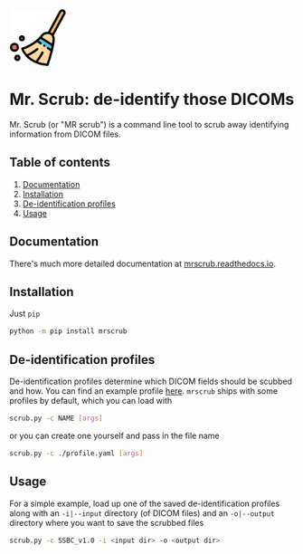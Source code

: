 <img width="100" alt="logo" src="https://github.com/harvard-nrg/mrscrub/blob/main/ext/logo.png">

Mr. Scrub: de-identify those DICOMs
===================================
Mr. Scrub (or "MR scrub") is a command line tool to scrub away identifying 
information from DICOM files.

## Table of contents
1. [Documentation](#documentation)
2. [Installation](#installation)
3. [De-identification profiles](#de-identification-profiles)
4. [Usage](#usage)

## Documentation
There's much more detailed documentation at [mrscrub.readthedocs.io](https://mrscrub.readthedocs.io).

## Installation
Just `pip`

```bash
python -m pip install mrscrub
```

## De-identification profiles
De-identification profiles determine which DICOM fields should be scubbed and 
how. You can find an example profile [here](https://github.com/harvard-nrg/mrscrub/blob/main/mrscrub/configs/SSBC_v1.0.yaml).
``mrscrub`` ships with some profiles by default, which you can load with

```bash
scrub.py -c NAME [args]
```

or you can create one yourself and pass in the file name 

```bash
scrub.py -c ./profile.yaml [args]
```

## Usage
For a simple example, load up one of the saved de-identification profiles 
along with an `-i|--input` directory (of DICOM files) and an `-o|--output` 
directory where you want to save the scrubbed files

```bash
scrub.py -c SSBC_v1.0 -i <input dir> -o <output dir>
```

